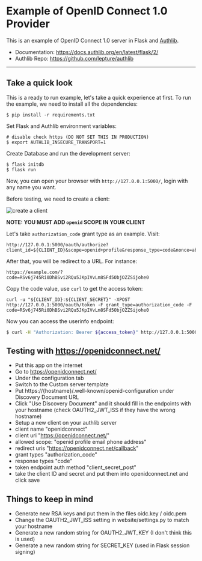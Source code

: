 # Example of OpenID Connect 1.0 Provider

This is an example of OpenID Connect 1.0 server in Flask and [Authlib](https://authlib.org/).

- Documentation: <https://docs.authlib.org/en/latest/flask/2/>
- Authlib Repo: <https://github.com/lepture/authlib>

---

## Take a quick look

This is a ready to run example, let's take a quick experience at first. To
run the example, we need to install all the dependencies:

    $ pip install -r requirements.txt

Set Flask and Authlib environment variables:

    # disable check https (DO NOT SET THIS IN PRODUCTION)
    $ export AUTHLIB_INSECURE_TRANSPORT=1

Create Database and run the development server:

    $ flask initdb
    $ flask run

Now, you can open your browser with `http://127.0.0.1:5000/`, login with any
name you want.

Before testing, we need to create a client:

![create a client](https://user-images.githubusercontent.com/290496/64176341-35888100-ce98-11e9-8395-fd4cdc029fd2.png)

**NOTE: YOU MUST ADD `openid` SCOPE IN YOUR CLIENT**

Let's take `authorization_code` grant type as an example. Visit:

```
http://127.0.0.1:5000/oauth/authorize?client_id=${CLIENT_ID}&scope=openid+profile&response_type=code&nonce=abc
```

After that, you will be redirect to a URL. For instance:

```
https://example.com/?code=RSv6j745Ri0DhBSvi2RQu5JKpIVvLm8SFd5ObjOZZSijohe0
```

Copy the code value, use `curl` to get the access token:

```
curl -u "${CLIENT_ID}:${CLIENT_SECRET}" -XPOST http://127.0.0.1:5000/oauth/token -F grant_type=authorization_code -F code=RSv6j745Ri0DhBSvi2RQu5JKpIVvLm8SFd5ObjOZZSijohe0
```

Now you can access the userinfo endpoint:

```bash
$ curl -H "Authorization: Bearer ${access_token}" http://127.0.0.1:5000/oauth/userinfo
```

## Testing with https://openidconnect.net/

* Put this app on the internet
* Go to https://openidconnect.net/
* Under the configuration tab
* Switch to the Custom server template
* Put https://{hostname}/.well-known/openid-configuration under Discovery Document URL
* Click "Use Discovery Document" and it should fill in the endpoints with your hostname (check OAUTH2_JWT_ISS if they have the wrong hostname)
* Setup a new client on your authlib server
 * client name "openidconnect"
 * client uri "https://openidconnect.net/"
 * allowed scope: "openid profile email phone address"
 * redirect uris "https://openidconnect.net/callback"
 * grant types "authorization_code"
 * response types "code"
 * token endpoint auth method "client_secret_post"
* take the client ID and secret and put them into openidconnect.net and click save

## Things to keep in mind

* Generate new RSA keys and put them in the files oidc.key / oidc.pem
* Change the OAUTH2_JWT_ISS setting in website/settings.py to match your hostname
* Generate a new random string for OAUTH2_JWT_KEY (I don't think this is used)
* Generate a new random string for SECRET_KEY (used in Flask session signing)